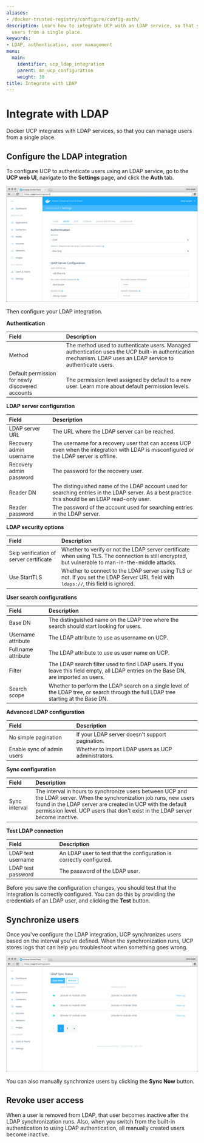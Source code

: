 ```yaml
---
aliases:
- /docker-trusted-registry/configure/config-auth/
description: Learn how to integrate UCP with an LDAP service, so that you can manage
  users from a single place.
keywords:
- LDAP, authentication, user management
menu:
  main:
    identifier: ucp_ldap_integration
    parent: mn_ucp_configuration
    weight: 30
title: Integrate with LDAP
---
```


# Integrate with LDAP

Docker UCP integrates with LDAP services, so that you can manage users from a
single place.

## Configure the LDAP integration

To configure UCP to authenticate users using an LDAP service, go to
the **UCP web UI**, navigate to the **Settings** page, and click the **Auth**
tab.

![](../images/ldap-integration-1.png)

Then configure your LDAP integration.

**Authentication**

| Field                                            | Description                                                                                                                                                    |
|:-------------------------------------------------|:---------------------------------------------------------------------------------------------------------------------------------------------------------------|
| Method                                           | The method used to authenticate users. Managed authentication uses the UCP built-in authentication mechanism. LDAP uses an LDAP service to authenticate users. |
| Default permission for newly discovered accounts | The permission level assigned by default to a new user. Learn more about default permission levels.                                                            |

**LDAP server configuration**

| Field                   | Description                                                                                                                                         |
|:------------------------|:----------------------------------------------------------------------------------------------------------------------------------------------------|
| LDAP server URL         | The URL where the LDAP server can be reached.                                                                                                       |
| Recovery admin username | The username for a recovery user that can access UCP even when the integration with LDAP is misconfigured or the LDAP server is offline.            |
| Recovery admin password | The password for the recovery user.                                                                                                                 |
| Reader DN               | The distinguished name of the LDAP account used for searching entries in the LDAP server. As a best practice this should be an LDAP read-only user. |
| Reader password         | The password of the account used for searching entries in the LDAP server.                                                                          |

**LDAP security options**

| Field                                   | Description                                                                                                                                          |
|:----------------------------------------|:-----------------------------------------------------------------------------------------------------------------------------------------------------|
| Skip verification of server certificate | Whether to verify or not the LDAP server certificate when using TLS. The connection is still encrypted, but vulnerable to man-in-the-middle attacks. |
| Use StartTLS                            | Whether to connect to the LDAP server using TLS or not. If you set the LDAP Server URL field with `ldaps://`, this field is ignored.                 |

**User search configurations**

| Field               | Description                                                                                                                            |
|:--------------------|:---------------------------------------------------------------------------------------------------------------------------------------|
| Base DN             | The distinguished name on the LDAP tree where the search should start looking for users.                                               |
| Username attribute  | The LDAP attribute to use as username on UCP.                                                                                          |
| Full name attribute | The LDAP attribute to use as user name on UCP.                                                                                         |
| Filter              | The LDAP search filter used to find LDAP users. If you leave this field empty, all LDAP entries on the Base DN, are imported as users. |
| Search scope        | Whether to perform the LDAP search on a single level of the LDAP tree, or search through the full LDAP tree starting at the Base DN.   |

**Advanced LDAP configuration**

| Field                      | Description                                         |
|:---------------------------|:----------------------------------------------------|
| No simple pagination       | If your LDAP server doesn't support pagination.     |
| Enable sync of admin users | Whether to import LDAP users as UCP administrators. |

**Sync configuration**

| Field         | Description                                                                                                                                                                                                                                                            |
|:--------------|:-----------------------------------------------------------------------------------------------------------------------------------------------------------------------------------------------------------------------------------------------------------------------|
| Sync interval | The interval in hours to synchronize users between UCP and the LDAP server. When the synchronization job runs, new users found in the LDAP server are created in UCP with the default permission level. UCP users that don't exist in the LDAP server become inactive. |

**Test LDAP connection**

| Field              | Description                                                          |
|:-------------------|:---------------------------------------------------------------------|
| LDAP test username | An LDAP user to test that the configuration is correctly configured. |
| LDAP test password | The password of the LDAP user.                                       |

Before you save the configuration changes, you should test that the integration
is correctly configured. You can do this by providing the credentials of an
LDAP user, and clicking the **Test** button.

## Synchronize users

Once you've configure the LDAP integration, UCP synchronizes users based on the
interval you've defined. When the synchronization runs, UCP stores logs that
can help you troubleshoot when something goes wrong.

![](../images/ldap-integration-2.png)

You can also manually synchronize users by clicking the **Sync Now** button.

## Revoke user access

When a user is removed from LDAP, that user becomes inactive after the LDAP
synchronization runs.
Also, when you switch from the built-in authentication to using LDAP
authentication, all manually created users become inactive.
